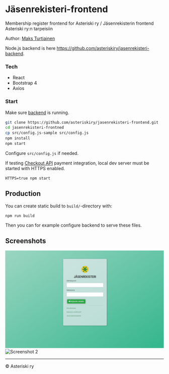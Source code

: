 # Jäsenrekisteri-frontend
 Membership register frontend for Asteriski ry / Jäsenrekisterin frontend Asteriski ry:n tarpeisiin

Author: [Maks Turtiainen](https://github.com/mjturt)

Node.js backend is here <https://github.com/asteriskiry/jasenrekisteri-backend>.

### Tech
- React
- Bootstrap 4
- Axios

### Start
Make sure [backend](https://github.com/asteriskiry/jasenrekisteri-backend) is running.
```bash
git clone https://github.com/asteriskiry/jasenrekisteri-frontend.git
cd jasenrekisteri-frontned
cp src/config.js-sample src/config.js
npm install
npm start
```

Configure `src/config.js` if needed.

If testing [Checkout API](https://www.checkout.fi/) payment integration, local dev server must be started with HTTPS enabled.
```
HTTPS=true npm start
```
## Production

You can create static build to `build/`-directory with:
```
npm run build
```
Then you can for example configure backend to serve these files.

## Screenshots

![Screenshot 1](screenshots/jasenrekisteri1.png)
![Screenshot 2](screenshots/jasenrekisteri2.png)

---
© Asteriski ry
